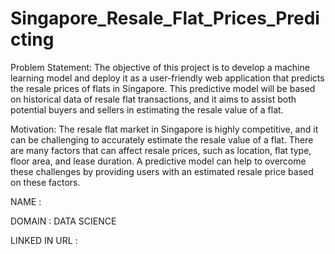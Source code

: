 # Singapore_Resale_Flat_Prices_Predicting
Problem Statement:
The objective of this project is to develop a machine learning model and deploy it as a user-friendly web application that predicts the resale prices of flats in Singapore. This predictive model will be based on historical data of resale flat transactions, and it aims to assist both potential buyers and sellers in estimating the resale value of a flat.

Motivation:
The resale flat market in Singapore is highly competitive, and it can be challenging to accurately estimate the resale value of a flat. There are many factors that can affect resale prices, such as location, flat type, floor area, and lease duration. A predictive model can help to overcome these challenges by providing users with an estimated resale price based on these factors.

NAME : 

DOMAIN : DATA SCIENCE

LINKED IN URL : 
